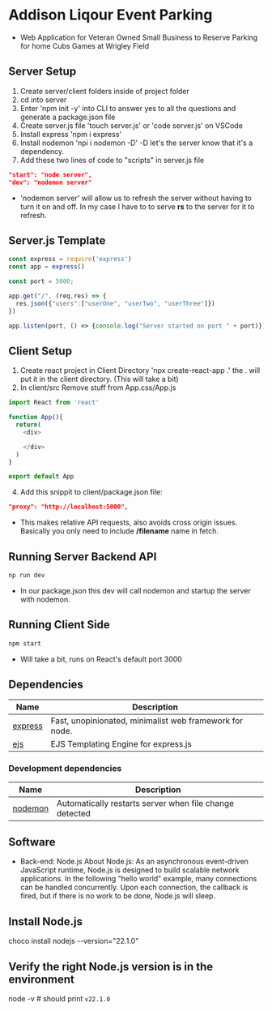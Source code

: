 # Addison Liqour Event Parking

-  Web Application for Veteran Owned Small Business to Reserve Parking for home Cubs Games at Wrigley Field



## Server Setup
1. Create server/client folders inside of project folder
2. cd into server
3. Enter 'npm init -y' into CLI to answer yes to all the questions 
and generate a package.json file
4. Create server.js file 'touch server.js' or 'code server.js' on VSCode
5. Install express 'npm i express'
6. Install nodemon 'npi i nodemon -D' -D let's the server know that it's a dependency.
7. Add these two lines of code to "scripts" in server.js file 

```Json
"start": "node server",
"dev": "nodemon server"
```
- 'nodemon server' will allow us to refresh the server without having to turn it on and off. In my case I have to to serve <b>rs</b> to the server for it to refresh.

## Server.js Template
```JavaScript
const express = require('express')
const app = express()

const port = 5000;

app.get("/", (req,res) => {
  res.json({"users":["userOne", "userTwo", "userThree"]})
})

app.listen(port, () => {console.log("Server started on port " + port)})
```

## Client Setup 

1. Create react project in Client Directory 'npx create-react-app .' the . will put it in the client directory. (This will take a bit)
2. In client/src Remove stuff from App.css/App.js
```JavaScript
import React from 'react'

function App(){
  return(
    <div>

    </div>
  )
}

export default App
```
4. Add this snippit to client/package.json file:
```Json
"proxy": "http://localhost:5000",
```
- This makes relative API requests, also avoids cross origin issues. Basically you only need to include <b>/filename</b> name in fetch.


## Running Server Backend API
```bash
np run dev
```
- In our package.json this dev will call nodemon and startup the server with nodemon. 

## Running Client Side

```bash
npm start
```
- Will take a bit, runs on React's default port 3000


## Dependencies

| Name                                             | Description                                                       |
| ------------------------------------------------ | ----------------------------------------------------------------- |
| [express](https://www.npmjs.com/package/express) | Fast, unopinionated, minimalist web framework for node.           |
| [ejs]()         | EJS Templating Engine for express.js                          |

### Development dependencies

| Name                                               | Description                                              |
| -------------------------------------------------- | -------------------------------------------------------- |
| [nodemon](https://www.npmjs.com/package/nodemon)   | Automatically restarts server when file change detected  |



## Software
- Back-end: Node.js
About Node.js: As an asynchronous event-driven JavaScript runtime, Node.js is designed to build scalable network applications. In the following "hello world" example, many connections can be handled concurrently. Upon each connection, the callback is fired, but if there is no work to be done, Node.js will sleep.

## Install Node.js
choco install nodejs --version="22.1.0"

## Verify the right Node.js version is in the environment
node -v # should print `v22.1.0`

